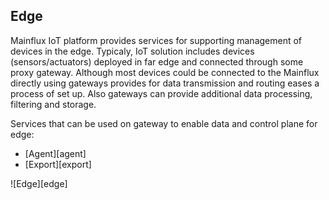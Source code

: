## Edge 

Mainflux IoT platform provides services for supporting management of devices in the edge. Typicaly, IoT solution includes devices (sensors/actuators) deployed in far edge and connected through some proxy gateway. 
Although most devices could be connected to the Mainflux directly using gateways provides for data transmission and routing eases a process of set up. Also gateways can provide additional data processing, filtering and storage.

Services that can be used on gateway to enable data and control plane for edge:

* [Agent][agent]
* [Export][export]

![Edge][edge]

